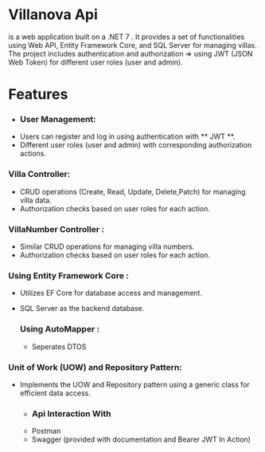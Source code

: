# Villanova Api
is a web application built on a .NET 7 . It provides a set of functionalities using Web API, Entity Framework Core, and SQL Server for managing villas. 
The project includes authentication and authorization => using JWT (JSON Web Token) for different user roles (user and admin).
# Features 
 - ### User Management:
- Users can register and log in using authentication with ** JWT **.
- Different user roles (user and admin) with corresponding authorization actions.
 ### Villa Controller:
- CRUD operations (Create, Read, Update, Delete,Patch) for managing villa data.
- Authorization checks based on user roles for each action.
 ### VillaNumber Controller :
  - Similar CRUD operations for managing villa numbers.
  - Authorization checks based on user roles for each action.
   
 ### Using Entity Framework Core :
   - Utilizes EF Core for database access and management.
   - SQL Server as the backend database.

     ### Using AutoMapper :
     - Seperates DTOS
    
  ### Unit of Work (UOW) and Repository Pattern:
  - Implements the UOW and Repository pattern using a generic class for efficient data access.
    
    - ### Api Interaction With
    - Postman
    - Swagger (provided with documentation and Bearer JWT In Action)
